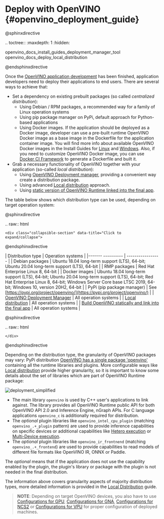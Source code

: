 # Deploy with OpenVINO {#openvino_deployment_guide}

@sphinxdirective

.. toctree::
   :maxdepth: 1
   :hidden:

   openvino_docs_install_guides_deployment_manager_tool
   openvino_docs_deploy_local_distribution

@endsphinxdirective

Once the [OpenVINO application development](../integrate_with_your_application.md) has been finished, application developers need to deploy their applications to end users. There are several ways to achieve that:

- Set a dependency on existing prebuilt packages (so called _centralized distribution_):
    - Using Debian / RPM packages, a recommended way for a family of Linux operation systems
    - Using pip package manager on PyPi, default approach for Python-based applications
    - Using Docker images. If the application should be deployed as a Docker image, developer can use a pre-built runtime OpenVINO Docker image as a base image in the Dockerfile for the application container image. You will find more info about available OpenVINO Docker images in the Install Guides for [Linux](../../install_guides/installing-openvino-docker-linux.md) and [Windows](../../install_guides/installing-openvino-docker-windows.md). 
Also, if you need to customize OpenVINO Docker image, you can use [Docker CI Framework](https://github.com/openvinotoolkit/docker_ci) to generate a Dockerfile and built it. 
- Grab a necessary functionality of OpenVINO together with your application (so-called _local distribution_):
    - Using [OpenVINO Deployment manager](deployment-manager-tool.md), providing a convenient way create a distribution package.
    - Using advanced [Local distribution](local-distribution.md) approach.
    - Using [static version of OpenVINO Runtime linked into the final app](https://github.com/openvinotoolkit/openvino/wiki/StaticLibraries).

The table below shows which distribution type can be used, depending on target operation system:

@sphinxdirective

.. raw:: html

    <div class="collapsible-section" data-title="Click to expand/collapse">

@endsphinxdirective

| Distribution type | Operation systems |
|------- ---------- | ----------------- |
| Debian packages | Ubuntu 18.04 long-term support (LTS), 64-bit; Ubuntu 20.04 long-term support (LTS), 64-bit |
| RMP packages | Red Hat Enterprise Linux 8, 64-bit |
| Docker images | Ubuntu 18.04 long-term support (LTS), 64-bit; Ubuntu 20.04 long-term support (LTS), 64-bit; Red Hat Enterprise Linux 8, 64-bit; Windows Server Core base LTSC 2019, 64-bit; Windows 10, version 20H2, 64-bit |
| PyPi (pip package manager) | See [https://pypi.org/project/openvino/](https://pypi.org/project/openvino/) |
| [OpenVINO Deployment Manager](deployment-manager-tool.md) | All operation systems |
| [Local distribution](local-distribution.md) | All operation systems |
| [Build OpenVINO statically and link into the final app](https://github.com/openvinotoolkit/openvino/wiki/StaticLibraries) | All operation systems |

@sphinxdirective

.. raw:: html

    </div>

@endsphinxdirective

Depending on the distribution type, the granularity of OpenVINO packages may vary: PyPi distribution [OpenVINO has a single package 'openvino'](https://pypi.org/project/openvino/) containing all the runtime libraries and plugins. More configurable ways like [Local distribution](local-distribution.md) provide higher granularity, so it is important to know some details about the set of libraries which are part of OpenVINO Runtime package:

![deployment_simplified]

- The main library `openvino` is used by C++ user's applications to link against. The library provides all OpenVINO Runtime public API for both OpenVINO API 2.0 and Inference Engine, nGraph APIs. For C language applications `openvino_c` is additionally required for distribution.
- The _optional_ plugin libraries like `openvino_intel_cpu_plugin` (matching `openvino_.+_plugin` pattern) are used to provide inference capabilities on specific devices or additional capabilities like [Hetero execution](../hetero_execution.md) or [Multi-Device execution](../multi_device.md).
- The _optional_ plugin libraries like `openvino_ir_frontnend` (matching `openvino_.+_frontend`) are used to provide capabilities to read models of different file formats like OpenVINO IR, ONNX or Paddle.

The _optional_ means that if the application does not use the capability enabled by the plugin, the plugin's library or package with the plugin is not needed in the final distribution.

The information above covers granularity aspects of majority distribution types, more detailed information is provided in the [Local Distribution](local-distribution.md) guide.

> **NOTE**: Depending on target OpenVINO devices, you also have to use [Configurations for GPU](../../install_guides/configurations-for-intel-gpu.md), [Configurations for GNA](../../install_guides/configurations-for-intel-gna.md), [Configurations for NCS2](../../install_guides/configurations-for-ncs2.md) or [Configurations for VPU](../../install_guides/installing-openvino-config-ivad-vpu.md) for proper configuration of deployed machines.

[deployment_simplified]: ../../img/deployment_simplified.png
